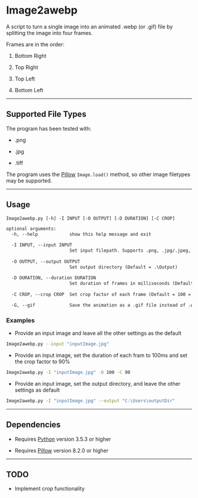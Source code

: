 # Image2awebp

A script to turn a single image into an animated .webp (or .gif) file by splitting the image into four frames.

Frames are in the order:

1. Bottom Right

2. Top Right

3. Top Left

4. Bottom Left

---

## Supported File Types

The program has been tested with:

- .png

- .jpg

- .tiff

The program uses the [Pillow](https://pillow.readthedocs.io/en/stable/installation.html) `Image.load()` method, so other image filetypes may be supported.

---

## Usage

```txt
Image2awebp.py [-h] -I INPUT [-O OUTPUT] [-D DURATION] [-C CROP]

optional arguments:
  -h, --help            show this help message and exit

  -I INPUT, --input INPUT
                        Set input filepath. Supports .png, .jpg/.jpeg, and .tiff
  
  -O OUTPUT, --output OUTPUT
                        Set output directory (Default = .\Output)
  
  -D DURATION, --duration DURATION
                        Set duration of frames in milliseconds (Default = 200ms)
  
  -C CROP, --crop CROP  Set crop factor of each frame (Default = 100 = no crop)

  -G, --gif             Save the animation as a .gif file instead of .webp
```

### Examples

- Provide an input image and leave all the other settings as the default

```sh
Image2awebp.py --input "inputImage.jpg"
```

- Provide an input image, set the duration of each fram to 100ms and set the crop factor to 90%

```sh
Image2awebp.py -I "inputImage.jpg" -D 100 -C 90
```

- Provide an input image, set the output directory, and leave the other settings as default

```sh
Image2awebp.py -I "inputImage.jpg" --output "C:\Users\outputDir"
```

---

## Dependencies

- Requires [Python](https://www.python.org/) version 3.5.3 or higher

- Requires [Pillow](https://pillow.readthedocs.io/en/stable/installation.html) version 8.2.0 or higher

---

## TODO

- Implement crop functionality
